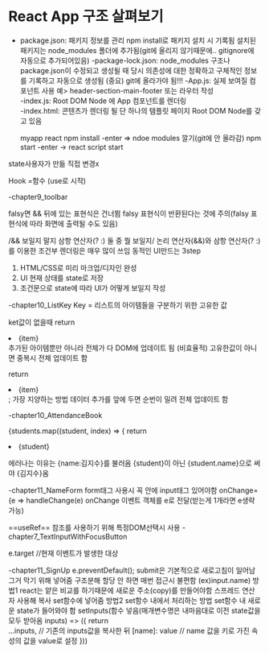 # React App 구조 살펴보기
- package.json:
  패키지 정보를 관리
  npm install로 패키지 설치 시 기록됨
  설치된 패키지는 node_modules 폴더에 추가됨(git에 올리지 않기때문에.. gitignore에 자동으로 추가되어있음)
-package-lock.json:
  node_modules 구조나 package.json이 수정되고 생성될 때 당시 의존성에 대한 정확하고 구체적인 정보를 기록하고 자동으로 생성됨
  (중요) git에 올라가야 됨!!!
-App.js:
  실제 보여질 컴포넌트
  사용 예> header-section-main-footer 또는 라우터 작성  
-index.js:
  Root DOM Node 에 App 컴포넌트를 렌더링  
-index.html:
  콘텐츠가 렌더링 될 단 하나의 템플릿 페이지
  Root DOM Node를 갖고 있음



  myapp react npm install -enter => ndoe modules 깔기(git에 안 올라감)
              npm start -enter -> react script start

state사용자가 만듦 직접 변경x

Hook
=함수 (use로 시작)



-chapter9_toolbar

falsy면 && 뒤에 있는 표현식은 건너뜀
falsy 표현식이 반환된다는 것에 주의(falsy 표현식에 따라 화면에 출력될 수도 있음)

/&& 보일지 말지 삼항 연산자(? :) 둘 중 뭘 보일지/
논리 연산자(&&)와 삼항 연산자(? :)를 이용한 조건부 렌더링은 매우 많이 쓰임
동적인 UI만드는 3step
1. HTML/CSS로 미리 마크업/디자인 완성
2. UI 현재 상태를 state로 저장
3. 조건문으로 state에 따라 UI가 어떻게 보일지 작성

-chapter10_ListKey
Key = 리스트의 아이템들을 구분하기 위한 고유한 값


ket값이 없을때 
return <li>{item}</li>
추가된 아이템뿐만 아니라 전체가 다 DOM에 업데이트 됨 (비효율적)
고유한값이 아니면 중복시 전체 업데이트 함

return <li key={index}>{item}</li>;
가장 지양하는 방법
데이터 추가를 앞에 두면 순번이 밀려 전체 업데이트 함

-chapter10_AttendanceBook

{students.map((student, index) => {
return <li key={student.id}>{student}</li>

에러나는 이유는 {name:김지수}를 불러옴 
{student}이 아닌 {student.name}으로 써야 {김지수}옴

-chapter11_NameForm
form태그 사용시 꼭 안에 input태그 있어야함
onChange={e => handleChange(e)
onChange 이벤트 객체를 e로 전달(받는게 1개라면 e생략 가능)

==useRef==
참조를 사용하기 위해
특정DOM선택시 사용
-chapter7_TextInputWithFocusButton

e.target //현재 이벤트가 발생한 대상



-chapter11_SignUp
e.preventDefault(); submit은 기본적으로 새로고침이 일어남 그거 막기 위해 넣어줌
구조분해 할당 안 하면 매번 접근시 불편함 (ex)input.name)
방법1
react는 얕은 비교를 하기때문에 새로운 주소(copy)를 만들어야함
스프레드 연산자 사용해 복사
set함수에 넣어줌
방법2
set함수 내에서 처리하는 방법
set함수 내 새로운 state가 들어와야 함
setInputs(함수 넣음(매개변수명은 내마음대로 이전 state값을 모두 받아옴 inputs) => ({
  return        
  ...inputs, // 기존의 inputs값을 복사한 뒤
  [name]: value // name 값을 키로 가진 속성의 값을 value로 설정
}))





